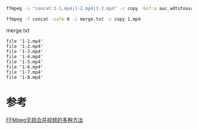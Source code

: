 ```Bash
ffmpeg -i "concat:1-1.mp4|1-2.mp4|1-3.mp4" -c copy -bsf:a aac_adtstoasc -movflags +faststart 01.mp4
```

```Bash
ffmpeg -f concat -safe 0 -i merge.txt -c copy 1.mp4
```

merge.txt
```text
file '1-1.mp4'
file '1-2.mp4'
file '1-3.mp4'
file '1-4.mp4'
file '1-5.mp4'
file '1-6.mp4'
file '1-7.mp4'
file '1-8.mp4'
```

# 参考

[FFMpeg无损合并视频的多种方法](https://www.cnblogs.com/x_wukong/p/12692122.html)